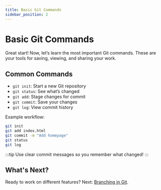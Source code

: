 ```yaml
---
title: Basic Git Commands
sidebar_position: 2
---
```


# Basic Git Commands

Great start! Now, let’s learn the most important Git commands. These are your tools for saving, viewing, and sharing your work.

## Common Commands

- `git init`: Start a new Git repository
- `git status`: See what’s changed
- `git add`: Stage changes for commit
- `git commit`: Save your changes
- `git log`: View commit history

Example workflow:

```bash
git init
git add index.html
git commit -m "Add homepage"
git status
git log
```

:::tip
Use clear commit messages so you remember what changed!
:::

## What's Next?

Ready to work on different features? Next: [Branching in Git](./branching.md).
